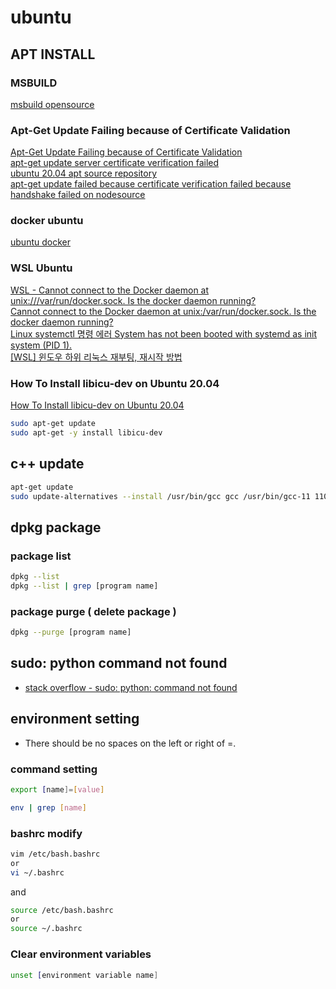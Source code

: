 # ubuntu

## APT INSTALL

### MSBUILD

[msbuild opensource](https://github.com/dotnet/msbuild/blob/main/documentation/wiki/Building-Testing-and-Debugging-on-.Net-Core-MSBuild.md)

### Apt-Get Update Failing because of Certificate Validation

[Apt-Get Update Failing because of Certificate Validation](https://serverfault.com/questions/1093511/apt-get-update-failing-because-of-certificate-validation)  
[apt-get update server certificate verification failed](https://github.com/Azure/azure-cli/issues/19405)  
[ubuntu 20.04 apt source repository](https://jkim83.tistory.com/102)  
[apt-get update failed because certificate verification failed because handshake failed on nodesource](https://askubuntu.com/questions/1095266/apt-get-update-failed-because-certificate-verification-failed-because-handshake)

### docker ubuntu

[ubuntu docker](https://hub.docker.com/_/ubuntu)

### WSL Ubuntu

[WSL - Cannot connect to the Docker daemon at unix:///var/run/docker.sock. Is the docker daemon running?](https://forums.docker.com/t/wsl-cannot-connect-to-the-docker-daemon-at-unix-var-run-docker-sock-is-the-docker-daemon-running/116245)  
[Cannot connect to the Docker daemon at unix:/var/run/docker.sock. Is the docker daemon running?](https://stackoverflow.com/questions/44678725/cannot-connect-to-the-docker-daemon-at-unix-var-run-docker-sock-is-the-docker)  
[Linux systemctl 명령 에러 System has not been booted with systemd as init system (PID 1).](https://parkkingcar.tistory.com/96)  
[[WSL] 윈도우 하위 리눅스 재부팅, 재시작 방법](https://webisfree.com/2022-11-08/[WSL]-%EC%9C%88%EB%8F%84%EC%9A%B0-%ED%95%98%EC%9C%84-%EB%A6%AC%EB%88%85%EC%8A%A4-%EC%9E%AC%EB%B6%80%ED%8C%85-%EC%9E%AC%EC%8B%9C%EC%9E%91-%EB%B0%A9%EB%B2%95)

### How To Install libicu-dev on Ubuntu 20.04

[How To Install libicu-dev on Ubuntu 20.04](https://installati.one/install-libicu-dev-ubuntu-20-04/)

```sh
sudo apt-get update
sudo apt-get -y install libicu-dev
```

## c++ update

```bash
apt-get update
sudo update-alternatives --install /usr/bin/gcc gcc /usr/bin/gcc-11 110 --slave /usr/bin/g++ g++ /usr/bin/g++-11
```

## dpkg package

### package list

```sh
dpkg --list
dpkg --list | grep [program name]
```

### package purge ( delete package )

```sh
dpkg --purge [program name]
```

## sudo: python command not found

- [stack overflow - sudo: python: command not found](https://stackoverflow.com/questions/44726377/sudo-python-command-not-found)

## environment setting

- There should be no spaces on the left or right of =.

### command setting

```sh
export [name]=[value]
```

```sh
env | grep [name]
```

### bashrc modify

```sh
vim /etc/bash.bashrc
or
vi ~/.bashrc
```

and

```sh
source /etc/bash.bashrc
or
source ~/.bashrc
```

### Clear environment variables

```sh
unset [environment variable name]
```
